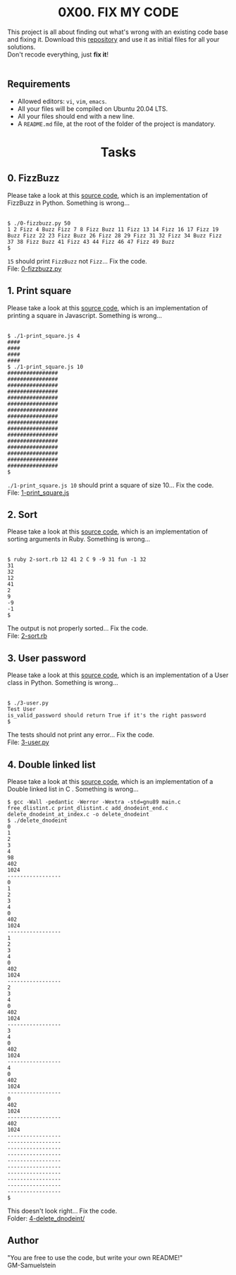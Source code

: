 <h1 align="center">0X00. FIX MY CODE</h1>
This project is all about finding out what's wrong with an existing code base and fixing it. Download this <a href="https://github.com/holbertonschool/0x00-Fix_My_Code_Challenge">repository</a> and use it as initial files for all your solutions. <br />
Don't recode everything, just <strong>fix it</strong>!
<br /><br />
<h2>Requirements</h2>
<ul>
<li>Allowed editors: <code>vi</code>, <code>vim</code>, <code>emacs</code>.</li>
<li>All your files will be compiled on Ubuntu 20.04 LTS.</li>
<li>All your files should end with a new line.</li>
<li>A <code>README.md</code> file, at the root of the folder of the project is mandatory.</li>
</ul>


<h1 align="center">Tasks</h1>

<!-- Task 0 Start -->
<h2>0. FizzBuzz</h2>
Please take a look at this <a href="https://github.com/holbertonschool/0x00-Fix_My_Code_Challenge/blob/master/0-fizzbuzz.py">source code</a>, which is an implementation of FizzBuzz in Python. Something is wrong... 
<br /><br />

```
$ ./0-fizzbuzz.py 50
1 2 Fizz 4 Buzz Fizz 7 8 Fizz Buzz 11 Fizz 13 14 Fizz 16 17 Fizz 19 Buzz Fizz 22 23 Fizz Buzz 26 Fizz 28 29 Fizz 31 32 Fizz 34 Buzz Fizz 37 38 Fizz Buzz 41 Fizz 43 44 Fizz 46 47 Fizz 49 Buzz
$
```

```15``` should print ```FizzBuzz``` not ```Fizz```... Fix the code. <br />
File: <a href="https://github.com/GM-Samuelstein/Fix_My_Code_Challenge/blob/main/0x00-challenge/0-fizzbuzz.py">0-fizzbuzz.py</a>
<!-- Task 0 End -->

<!-- Task 1 Start -->
<h2>1. Print square</h2>
Please take a look at this <a href="https://github.com/holbertonschool/0x00-Fix_My_Code_Challenge/blob/master/1-print_square.js">source code</a>, which is an implementation of printing a square in Javascript. Something is wrong... 
<br /><br />

```
$ ./1-print_square.js 4
####
####
####
####
$ ./1-print_square.js 10
################
################
################
################
################
################
################
################
################
################
################
################
################
################
################
################
$
```
<code>./1-print_square.js 10</code> should print a square of size 10… Fix the code. <br />
File: <a href="https://github.com/GM-Samuelstein/Fix_My_Code_Challenge/blob/main/0x00-challenge/1-print_square.js">1-print_square.js</a>
<!-- Task 1 End -->

<!-- Task 2 Start -->
<h2>2. Sort</h2>
Please take a look at this <a href="https://github.com/holbertonschool/0x00-Fix_My_Code_Challenge/blob/master/2-sort.rb">source code</a>, which is an implementation of sorting arguments in Ruby. Something is wrong... 
<br /><br />

```
$ ruby 2-sort.rb 12 41 2 C 9 -9 31 fun -1 32
31
32
12
41
2
9
-9
-1
$
```
The output is not properly sorted... Fix the code. <br />
File: <a href="https://github.com/GM-Samuelstein/Fix_My_Code_Challenge/blob/main/0x00-challenge/2-sort.rb">2-sort.rb</a>
<!-- Task 2 End -->

<!-- Task 3 Start -->
<h2>3. User password</h2>
Please take a look at this <a href="https://github.com/holbertonschool/0x00-Fix_My_Code_Challenge/blob/master/3-user.py">source code</a>, which is an implementation of a User class in Python. Something is wrong... 
<br /><br />

```
$ ./3-user.py 
Test User
is_valid_password should return True if it's the right password
$
```
The tests should not print any error… Fix the code. <br />
File: <a href="https://github.com/GM-Samuelstein/Fix_My_Code_Challenge/blob/main/0x00-challenge/3-user.py">3-user.py</a>
<!-- Task 3 End -->

<!-- Task 4 Start -->
<h2>4. Double linked list</h2>
Please take a look at this <a href="https://github.com/holbertonschool/0x00-Fix_My_Code_Challenge/tree/master/4-delete_dnodeint">source code</a>, which is an implementation of a Double linked list in C . Something is wrong... 

```
$ gcc -Wall -pedantic -Werror -Wextra -std=gnu89 main.c free_dlistint.c print_dlistint.c add_dnodeint_end.c delete_dnodeint_at_index.c -o delete_dnodeint
$ ./delete_dnodeint 
0
1
2
3
4
98
402
1024
-----------------
0
1
2
3
4
0
402
1024
-----------------
1
2
3
4
0
402
1024
-----------------
2
3
4
0
402
1024
-----------------
3
4
0
402
1024
-----------------
4
0
402
1024
-----------------
0
402
1024
-----------------
402
1024
-----------------
-----------------
-----------------
-----------------
-----------------
-----------------
-----------------
-----------------
-----------------
-----------------
$
```
This doesn't look right... Fix the code. <br />
Folder: <a href="https://github.com/GM-Samuelstein/Fix_My_Code_Challenge/tree/main/0x00-challenge/4-delete_dnodeint">4-delete_dnodeint/</a>
<!-- Task 4 End -->

<h2>Author</h2>
"You are free to use the code, but write your own README!" <br /> GM-Samuelstein
